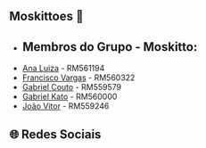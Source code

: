 ## Moskittoes 🦟

- ## Membros do Grupo - **Moskitto**:
- [Ana Luiza](https://github.com/anarand) - RM561194
- [Francisco Vargas](https://github.com/Franciscov25) - RM560322
- [Gabriel Couto](https://github.com/rouri404) - RM559579
- [Gabriel Kato](https://github.com/kato8088) - RM560000
- [João Vitor](https://github.com/joaomatosq) - RM559246

## 🌐 Redes Sociais
